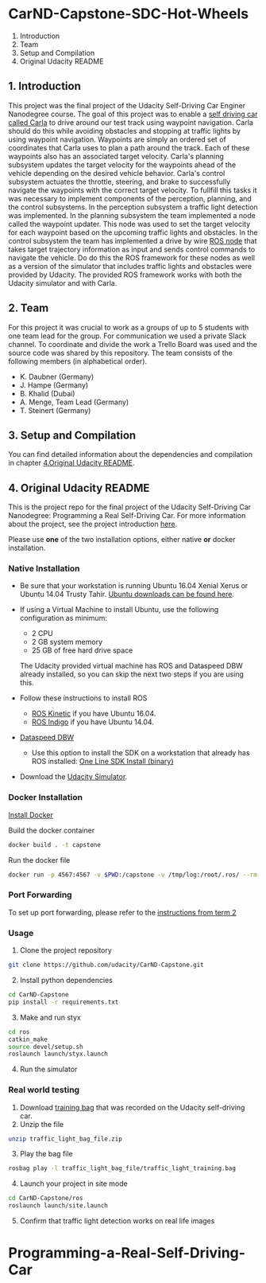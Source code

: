 # CarND-Capstone-SDC-Hot-Wheels

1. Introduction
2. Team
3. Setup and Compilation
4. Original Udacity README

[//]: # (Image References)
[image1]: ./20180301_plannertest.png  "Planner in action"

## 1. Introduction
This project was the final project of the Udacity Self-Driving Car Enginer Nanodegree course. The goal of this project was to enable a [self driving car called Carla](https://medium.com/udacity/how-the-udacity-self-driving-car-works-575365270a40) to drive around our test track using waypoint navigation. Carla should do this while avoiding obstacles and stopping at traffic lights by using waypoint navigation. Waypoints are simply an ordered set of coordinates that Carla uses to plan a path around the track. Each of these waypoints also has an associated target velocity. Carla's planning subsystem updates the target velocity for the waypoints ahead of the vehicle depending on the desired vehicle behavior. Carla's control subsystem actuates the throttle, steering, and brake to successfully navigate the waypoints with the correct target velocity.
To fullfill this tasks it was necessary to implement components of the perception, planning, and the control subsystems. In the perception subsystem a traffic light detection was implemented. In the planning subsystem the team implemented a node called the waypoint updater. This node was used to set the target velocity for each waypoint based on the upcoming traffic lights and obstacles. In the control subsystem the team has implemented a drive by wire [ROS node](http://www.ros.org/) that takes target trajectory information as input and sends control commands to navigate the vehicle.
Do do this the ROS framework for these nodes as well as a version of the simulator that includes traffic lights and obstacles were provided by Udacity. The provided ROS framework works with both the Udacity simulator and with Carla.

## 2. Team
For this project it was crucial to work as a groups of up to 5 students with one team lead for the group. For communication we used a private Slack channel. To coordinate and divide the work a Trello Board was used and the source code was shared by this repository. The team consists of the following members (in alphabetical order).

* K. Daubner (Germany)
* J. Hampe (Germany)
* B. Khalid (Dubai)
* A. Menge, Team Lead (Germany)
* T. Steinert (Germany)

## 3. Setup and Compilation
You can find detailed information about the dependencies and compilation in chapter [4.Original Udacity README](#Udacity).

<a name="Udacity"></a>
## 4. Original Udacity README

This is the project repo for the final project of the Udacity Self-Driving Car Nanodegree: Programming a Real Self-Driving Car. For more information about the project, see the project introduction [here](https://classroom.udacity.com/nanodegrees/nd013/parts/6047fe34-d93c-4f50-8336-b70ef10cb4b2/modules/e1a23b06-329a-4684-a717-ad476f0d8dff/lessons/462c933d-9f24-42d3-8bdc-a08a5fc866e4/concepts/5ab4b122-83e6-436d-850f-9f4d26627fd9).

Please use **one** of the two installation options, either native **or** docker installation.

### Native Installation

* Be sure that your workstation is running Ubuntu 16.04 Xenial Xerus or Ubuntu 14.04 Trusty Tahir. [Ubuntu downloads can be found here](https://www.ubuntu.com/download/desktop).
* If using a Virtual Machine to install Ubuntu, use the following configuration as minimum:
  * 2 CPU
  * 2 GB system memory
  * 25 GB of free hard drive space

  The Udacity provided virtual machine has ROS and Dataspeed DBW already installed, so you can skip the next two steps if you are using this.

* Follow these instructions to install ROS
  * [ROS Kinetic](http://wiki.ros.org/kinetic/Installation/Ubuntu) if you have Ubuntu 16.04.
  * [ROS Indigo](http://wiki.ros.org/indigo/Installation/Ubuntu) if you have Ubuntu 14.04.
* [Dataspeed DBW](https://bitbucket.org/DataspeedInc/dbw_mkz_ros)
  * Use this option to install the SDK on a workstation that already has ROS installed: [One Line SDK Install (binary)](https://bitbucket.org/DataspeedInc/dbw_mkz_ros/src/81e63fcc335d7b64139d7482017d6a97b405e250/ROS_SETUP.md?fileviewer=file-view-default)
* Download the [Udacity Simulator](https://github.com/udacity/CarND-Capstone/releases).

### Docker Installation
[Install Docker](https://docs.docker.com/engine/installation/)

Build the docker container
```bash
docker build . -t capstone
```

Run the docker file
```bash
docker run -p 4567:4567 -v $PWD:/capstone -v /tmp/log:/root/.ros/ --rm -it capstone
```

### Port Forwarding
To set up port forwarding, please refer to the [instructions from term 2](https://classroom.udacity.com/nanodegrees/nd013/parts/40f38239-66b6-46ec-ae68-03afd8a601c8/modules/0949fca6-b379-42af-a919-ee50aa304e6a/lessons/f758c44c-5e40-4e01-93b5-1a82aa4e044f/concepts/16cf4a78-4fc7-49e1-8621-3450ca938b77)

### Usage

1. Clone the project repository
```bash
git clone https://github.com/udacity/CarND-Capstone.git
```

2. Install python dependencies
```bash
cd CarND-Capstone
pip install -r requirements.txt
```
3. Make and run styx
```bash
cd ros
catkin_make
source devel/setup.sh
roslaunch launch/styx.launch
```
4. Run the simulator

### Real world testing
1. Download [training bag](https://s3-us-west-1.amazonaws.com/udacity-selfdrivingcar/traffic_light_bag_file.zip) that was recorded on the Udacity self-driving car.
2. Unzip the file
```bash
unzip traffic_light_bag_file.zip
```
3. Play the bag file
```bash
rosbag play -l traffic_light_bag_file/traffic_light_training.bag
```
4. Launch your project in site mode
```bash
cd CarND-Capstone/ros
roslaunch launch/site.launch
```
5. Confirm that traffic light detection works on real life images
# Programming-a-Real-Self-Driving-Car
